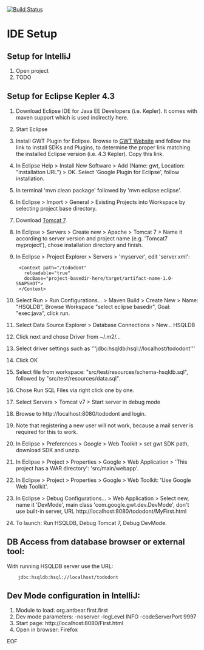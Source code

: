 [![Build Status](https://travis-ci.org/bwolf/tododont.png?branch=master)](https://travis-ci.org/bwolf/tododont)

# IDE Setup

## Setup for IntelliJ
1. Open project
2. TODO

## Setup for Eclipse Kepler 4.3
1. Download Eclipse IDE for Java EE Developers (i.e. Kepler). It comes with maven support which is used indirectly here.
2. Start Eclipse
3. Install GWT Plugin for Eclipse. Browse to [GWT Website](http://www.gwtproject.org/download.html) and follow the link to install SDKs and Plugins, to determine the proper link matching the installed Eclipse version (i.e. 4.3 Kepler). Copy this link.
4. In Eclipse Help > Install New Software > Add (Name: gwt, Location: "installation URL") > OK. Select 'Google Plugin for Eclipse', follow installation.
5. In terminal 'mvn clean package' followed by 'mvn eclipse:eclipse'.
6. In Eclipse > Import > General > Existing Projects into Workspace by selecting project base directory.
7. Download [Tomcat 7](http://tomcat.apache.org).
8. In Eclipse > Servers > Create new > Apache > Tomcat 7 > Name it according to server version and project name (e.g. 'Tomcat7 myproject'), chose installation directory and finish.
9. In Eclipse > Project Explorer > Servers > 'myserver', edit 'server.xml':

        <Context path="/tododont"
          reloadable="true"
          docBase="project-basedir-here/target/artifact-name-1.0-SNAPSHOT">
        </Context>

10. Select Run > Run Configurations… > Maven Build > Create New > Name: "HSQLDB", Browse Workspace "select eclipse basedir", Goal: "exec:java", click run.
11. Select Data Source Explorer > Database Connections > New… HSQLDB
12. Click next and chose Driver from ~/.m2/…
13. Select driver settings such as '''jdbc:hsqldb:hsql://localhost/tododont'''
14. Click OK
15. Select file from workspace: "src/test/resources/schema-hsqldb.sql", followed by "src/test/resources/data.sql".
16. Chose Run SQL Files via right click one by one.
17. Select Servers > Tomcat v7 > Start server in debug mode
18. Browse to http://localhost:8080/tododont and login.
19. Note that registering a new user will not work, because a mail server is required for this to work.
20. In Eclipse > Preferences > Google > Web Toolkit > set gwt SDK path, download SDK and unzip.
21. In Eclipse > Project > Properties > Google > Web Application > 'This project has a WAR directory': 'src/main/webapp'.
22. In Eclipse > Project > Properties > Google > Web Toolkit: 'Use Google Web Toolkit'.
22. In Eclipse > Debug Configurations… > Web Application > Select new, name it 'DevMode', main class 'com.google.gwt.dev.DevMode', don't use built-in server, URL http://localhost:8080/tododont/MyFirst.html
23. To launch: Run HSQLDB, Debug Tomcat 7, Debug DevMode.

## DB Access from database browser or external tool:
With running HSQLDB server use the URL:

        jdbc:hsqldb:hsql://localhost/tododont

## Dev Mode configuration in IntelliJ:
1. Module to load: org.antbear.first.first
2. Dev mode parameters: -noserver -logLevel INFO -codeServerPort 9997
3. Start page: http://localhost:8080/First.html
4. Open in browser: Firefox

EOF
